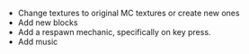 * Change textures to original MC textures or create new ones
* Add new blocks
* Add a respawn mechanic, specifically on key press.
* Add music
